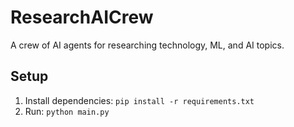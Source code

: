 # ResearchAICrew

A crew of AI agents for researching technology, ML, and AI topics.

## Setup

1. Install dependencies: `pip install -r requirements.txt`
2. Run: `python main.py`
